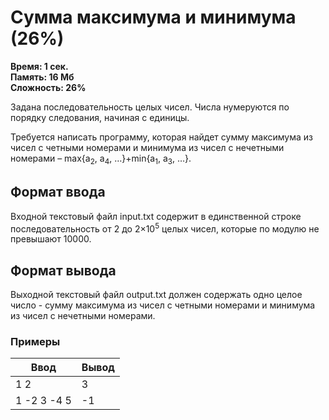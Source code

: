 <h1 class="title">Сумма максимума и минимума (26%)</h1>
<p><b>Время: 1 сек.<br>Память: 16 Мб<br>Сложность: 26%</b></p>
<p>Задана последовательность целых чисел. Числа нумеруются по порядку следования, начиная с единицы.</p>
<p>Требуется написать программу, которая найдет сумму максимума из чисел с четными номерами и минимума из чисел с нечетными номерами – max{a<sub>2</sub>, a<sub>4</sub>, …}+min{a<sub>1</sub>, a<sub>3</sub>, …}.</p>
<h2>Формат ввода</h2>
<p>Входной текстовый файл input.txt содержит в единственной строке последовательность от 2 до 2×10<sup>5</sup> целых чисел, которые по модулю не превышают 10000.</p>
<h2>Формат вывода</h2>
<p>Выходной текстовый файл output.txt должен содержать одно целое число - сумму максимума из чисел с четными номерами и минимума из чисел с нечетными номерами.</p>
<h3>Примеры</h3>
<table class="sample-tests">
  <thead>
     <tr>
        <th>Ввод</th>
        <th>Вывод</th>
     </tr>
  </thead>
  <tbody>
     <tr>
        <td>1 2</td>
        <td>3</td>
     </tr>
     <tr>
         <td>1 -2 3 -4 5</td>
         <td>-1</td>
     </tr>
  </tbody>
</table>